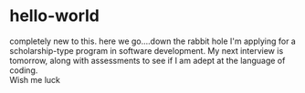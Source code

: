 # hello-world
completely new to this.   here we go....down the rabbit hole
I'm applying for a scholarship-type program in software development.   My next interview is tomorrow, along with assessments to see if I am adept at the language of coding.  
Wish me luck
